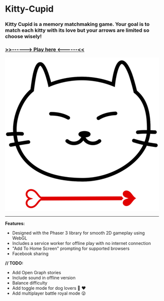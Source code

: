 # Kitty-Cupid
### Kitty Cupid is a memory matchmaking game. Your goal is to match each kitty with its love but your arrows are limited so choose wisely!
### [>>------> Play here  <------<<](https://kitty-cupid.netlify.com)
<img src="https://github.com/chadpjontek/resources/raw/master/images/kitty-cupid.png" title="Kitty Cupid Logo" alt="A cute cartoon kitty blushing with a heart shaped arrow.">

---

**Features:**
* Designed with the Phaser 3 library for smooth 2D gameplay using WebGL
* Includes a service worker for offline play with no internet connection
* "Add To Home Screen" prompting for supported browsers
* Facebook sharing

**// TODO:**
* Add Open Graph stories
* Include sound in offline version
* Balance difficulty
* Add toggle mode for dog lovers :dog: :heart:
* Add multiplayer battle royal mode :stuck_out_tongue_winking_eye: